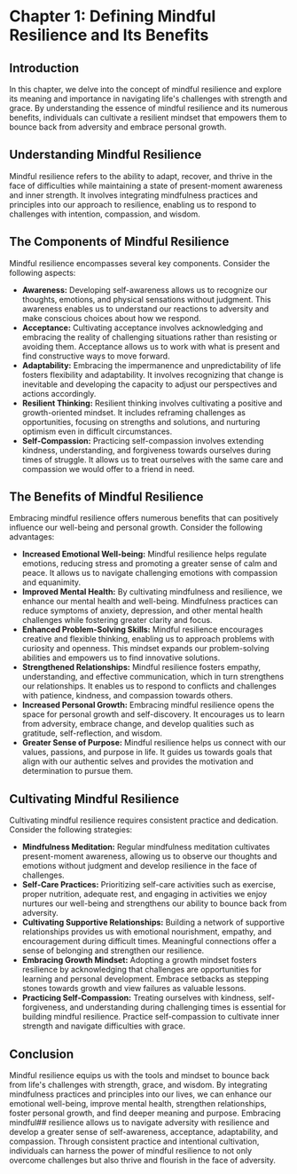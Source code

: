 Chapter 1: Defining Mindful Resilience and Its Benefits
=======================================================

Introduction
------------

In this chapter, we delve into the concept of mindful resilience and explore its meaning and importance in navigating life's challenges with strength and grace. By understanding the essence of mindful resilience and its numerous benefits, individuals can cultivate a resilient mindset that empowers them to bounce back from adversity and embrace personal growth.

Understanding Mindful Resilience
--------------------------------

Mindful resilience refers to the ability to adapt, recover, and thrive in the face of difficulties while maintaining a state of present-moment awareness and inner strength. It involves integrating mindfulness practices and principles into our approach to resilience, enabling us to respond to challenges with intention, compassion, and wisdom.

The Components of Mindful Resilience
------------------------------------

Mindful resilience encompasses several key components. Consider the following aspects:

* **Awareness:** Developing self-awareness allows us to recognize our thoughts, emotions, and physical sensations without judgment. This awareness enables us to understand our reactions to adversity and make conscious choices about how we respond.
* **Acceptance:** Cultivating acceptance involves acknowledging and embracing the reality of challenging situations rather than resisting or avoiding them. Acceptance allows us to work with what is present and find constructive ways to move forward.
* **Adaptability:** Embracing the impermanence and unpredictability of life fosters flexibility and adaptability. It involves recognizing that change is inevitable and developing the capacity to adjust our perspectives and actions accordingly.
* **Resilient Thinking:** Resilient thinking involves cultivating a positive and growth-oriented mindset. It includes reframing challenges as opportunities, focusing on strengths and solutions, and nurturing optimism even in difficult circumstances.
* **Self-Compassion:** Practicing self-compassion involves extending kindness, understanding, and forgiveness towards ourselves during times of struggle. It allows us to treat ourselves with the same care and compassion we would offer to a friend in need.

The Benefits of Mindful Resilience
----------------------------------

Embracing mindful resilience offers numerous benefits that can positively influence our well-being and personal growth. Consider the following advantages:

* **Increased Emotional Well-being:** Mindful resilience helps regulate emotions, reducing stress and promoting a greater sense of calm and peace. It allows us to navigate challenging emotions with compassion and equanimity.
* **Improved Mental Health:** By cultivating mindfulness and resilience, we enhance our mental health and well-being. Mindfulness practices can reduce symptoms of anxiety, depression, and other mental health challenges while fostering greater clarity and focus.
* **Enhanced Problem-Solving Skills:** Mindful resilience encourages creative and flexible thinking, enabling us to approach problems with curiosity and openness. This mindset expands our problem-solving abilities and empowers us to find innovative solutions.
* **Strengthened Relationships:** Mindful resilience fosters empathy, understanding, and effective communication, which in turn strengthens our relationships. It enables us to respond to conflicts and challenges with patience, kindness, and compassion towards others.
* **Increased Personal Growth:** Embracing mindful resilience opens the space for personal growth and self-discovery. It encourages us to learn from adversity, embrace change, and develop qualities such as gratitude, self-reflection, and wisdom.
* **Greater Sense of Purpose:** Mindful resilience helps us connect with our values, passions, and purpose in life. It guides us towards goals that align with our authentic selves and provides the motivation and determination to pursue them.

Cultivating Mindful Resilience
------------------------------

Cultivating mindful resilience requires consistent practice and dedication. Consider the following strategies:

* **Mindfulness Meditation:** Regular mindfulness meditation cultivates present-moment awareness, allowing us to observe our thoughts and emotions without judgment and develop resilience in the face of challenges.
* **Self-Care Practices:** Prioritizing self-care activities such as exercise, proper nutrition, adequate rest, and engaging in activities we enjoy nurtures our well-being and strengthens our ability to bounce back from adversity.
* **Cultivating Supportive Relationships:** Building a network of supportive relationships provides us with emotional nourishment, empathy, and encouragement during difficult times. Meaningful connections offer a sense of belonging and strengthen our resilience.
* **Embracing Growth Mindset:** Adopting a growth mindset fosters resilience by acknowledging that challenges are opportunities for learning and personal development. Embrace setbacks as stepping stones towards growth and view failures as valuable lessons.
* **Practicing Self-Compassion:** Treating ourselves with kindness, self-forgiveness, and understanding during challenging times is essential for building mindful resilience. Practice self-compassion to cultivate inner strength and navigate difficulties with grace.

Conclusion
----------

Mindful resilience equips us with the tools and mindset to bounce back from life's challenges with strength, grace, and wisdom. By integrating mindfulness practices and principles into our lives, we can enhance our emotional well-being, improve mental health, strengthen relationships, foster personal growth, and find deeper meaning and purpose. Embracing mindful## resilience allows us to navigate adversity with resilience and develop a greater sense of self-awareness, acceptance, adaptability, and compassion. Through consistent practice and intentional cultivation, individuals can harness the power of mindful resilience to not only overcome challenges but also thrive and flourish in the face of adversity.
